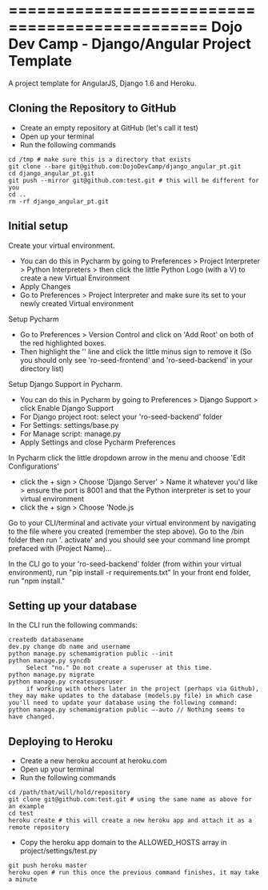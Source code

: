 ===============================================
Dojo Dev Camp - Django/Angular Project Template
===============================================

A project template for AngularJS, Django 1.6 and Heroku.

Cloning the Repository to GitHub
--------------------------------
- Create an empty repository at GitHub (let's call it test)
- Open up your terminal
- Run the following commands

```
cd /tmp # make sure this is a directory that exists
git clone --bare git@github.com:DojoDevCamp/django_angular_pt.git
cd django_angular_pt.git
git push --mirror git@github.com:test.git # this will be different for you
cd ..
rm -rf django_angular_pt.git
```

Initial setup
-------------

Create your virtual environment.
- You can do this in Pycharm by going to Preferences > Project Interpreter > Python Interpreters > then click the little Python Logo (with a V) to create a new Virtual Environment
- Apply Changes
- Go to Preferences > Project Interpreter and make sure its set to your newly created Virtual environment

Setup Pycharm
- Go to Preferences > Version Control and click on 'Add Root' on both of the red highlighted boxes.
- Then highlight the '<Project>' line and click the little minus sign to remove it (So you should only see 'ro-seed-frontend' and 'ro-seed-backend' in your directory list)

Setup Django Support in Pycharm.
- You can do this in Pycharm by going to Preferences > Django Support > click Enable Django Support
- For Django project root: select your 'ro-seed-backend' folder
- For Settings: settings/base.py
- For Manage script: manage.py
- Apply Settings and close Pycharm Preferences

In Pycharm click the little dropdown arrow in the menu and choose 'Edit Configurations'
- click the + sign > Choose 'Django Server' > Name it whatever you'd like > ensure the port is 8001 and that the Python interpreter is set to your virtual environment
- click the + sign > Choose 'Node.js

Go to your CLI/terminal and activate your virtual environment by navigating to the file where you created (remember the step above). Go to the <projectName>/bin folder then run '. activate' and you should see your command line prompt prefaced with (Project Name)...

In the CLI go to your 'ro-seed-backend' folder (from within your virtual environment), run "pip install -r requirements.txt"
In your front end folder, run "npm install."

Setting up your database
-------------------------

In the CLI run the following commands:
```
createdb databasename
dev.py change db name and username
python manage.py schemamigration public --init
python manage.py syncdb
     Select "no." Do not create a superuser at this time.
python manage.py migrate
python manage.py createsuperuser
     if working with others later in the project (perhaps via Github), they may make updates to the database (models.py file) in which case you'll need to update your database using the following command:
python manage.py schemamigration public —-auto // Nothing seems to have changed.
```

Deploying to Heroku
-------------------
- Create a new heroku account at heroku.com
- Open up your terminal
- Run the following commands

```
cd /path/that/will/hold/repository
git clone git@github.com:test.git # using the same name as above for an example
cd test
heroku create # this will create a new heroku app and attach it as a remote repository
```

- Copy the heroku app domain to the ALLOWED_HOSTS array in project/settings/test.py

```
git push heroku master
heroku open # run this once the previous command finishes, it may take a minute
```